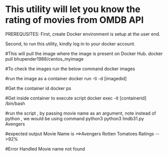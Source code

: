 # This utility will let you know the rating of movies from OMDB API

PREREQUSITES:
First, create Docker environment is setup at the user end.

Second, to run this utility, kindly log in to your docker account.

#This will pull the image where the image is present on Docker Hub.
docker pull bhupender1988/centos_myimage

#To check the images run the below command
docker images

#run the image as a container
docker run -ti -d [imagedid]

#Get the container id
docker ps

#Get inside container to execute script
docker exec -it [containerid] /bin/bash

#run the script , by passing movie name as an argument, note instead of python , we would be using command python3
python3 Imdb31.py Avengers

#expected output
Movie Name is ==>Avengers
Rotten Tomatoes Ratings -->92%

#Error Handled
Movie name not found
